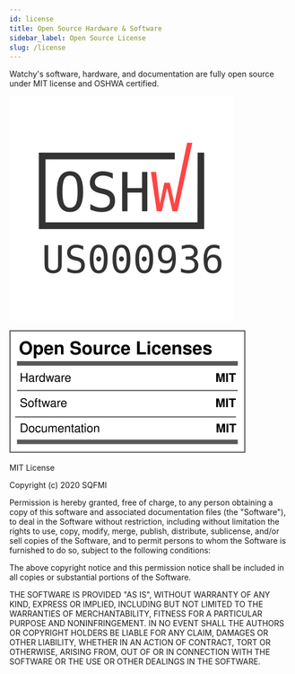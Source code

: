 ```yaml
---
id: license
title: Open Source Hardware & Software
sidebar_label: Open Source License
slug: /license
---
```


Watchy's software, hardware, and documentation are fully open source under MIT license and OSHWA certified.

[![OSHWA US000936](../static/img/OSHWA-Certification.svg)](https://certification.oshwa.org/us000936.html)

![licenses](../static/img/opensource-label.svg)

MIT License

Copyright (c) 2020 SQFMI

Permission is hereby granted, free of charge, to any person obtaining a copy
of this software and associated documentation files (the "Software"), to deal
in the Software without restriction, including without limitation the rights
to use, copy, modify, merge, publish, distribute, sublicense, and/or sell
copies of the Software, and to permit persons to whom the Software is
furnished to do so, subject to the following conditions:

The above copyright notice and this permission notice shall be included in all
copies or substantial portions of the Software.

THE SOFTWARE IS PROVIDED "AS IS", WITHOUT WARRANTY OF ANY KIND, EXPRESS OR
IMPLIED, INCLUDING BUT NOT LIMITED TO THE WARRANTIES OF MERCHANTABILITY,
FITNESS FOR A PARTICULAR PURPOSE AND NONINFRINGEMENT. IN NO EVENT SHALL THE
AUTHORS OR COPYRIGHT HOLDERS BE LIABLE FOR ANY CLAIM, DAMAGES OR OTHER
LIABILITY, WHETHER IN AN ACTION OF CONTRACT, TORT OR OTHERWISE, ARISING FROM,
OUT OF OR IN CONNECTION WITH THE SOFTWARE OR THE USE OR OTHER DEALINGS IN THE
SOFTWARE.
